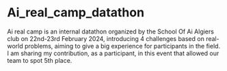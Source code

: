 ﻿# Ai_real_camp_datathon

Ai real camp is an internal datathon organized by the School Of Ai Algiers club on 22nd-23rd February 2024, introducing 4 challenges based on real-world problems, aiming to give a big experience for participants in the field.
I am sharing my contribution, as a participant, in this event that allowed our team to spot 5th place.
